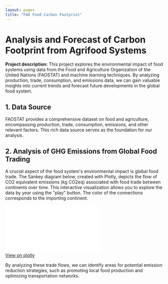 ```yaml
---
layout: pages
title: "FAO Food Carbon Footprint"
---
```


# Analysis and Forecast of Carbon Footprint from Agrifood Systems

**Project description:** This project explores the environmental impact of food systems using data from the Food and Agriculture Organization of the United Nations (FAOSTAT) and machine learning techniques. By analyzing production, trade, consumption, and emissions data, we can gain valuable insights into current trends and forecast future developments in the global food system.

## 1. Data Source

FAOSTAT provides a comprehensive dataset on food and agriculture, encompassing production, trade, consumption, emissions, and other relevant factors. This rich data source serves as the foundation for our analysis.

## 2. Analysis of GHG Emissions from Global Food Trading

A crucial aspect of the food system's environmental impact is global food trade. The Sankey diagram below, created with Plotly, depicts the flow of CO2 equivalent emissions (kg CO2eq) associated with food trade between continents over time. This interactive visualization allows you to explore the data by year using the "play" button. The color of the connections corresponds to the importing continent.

<div class="iframe-container">
  <iframe frameborder="0" scrolling="no" src="//plotly.com/~ezemriv/7.embed"></iframe>
</div>
<div class="button-container">
    <a href="//plotly.com/~ezemriv/7" class="view-full-plot">View on plotly</a>
  </div>

By analyzing these trade flows, we can identify areas for potential emission reduction strategies, such as promoting local food production and optimizing transportation networks.